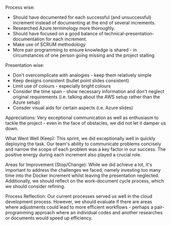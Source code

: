 Process wise:
* Should have documented for each successful (and unsuccessful) increment instead of documenting at the end of several increments.
* Researched Azure terminology more thoroughly. 
* Should have focused on a good balance of technical-presentation-documentation for each increment.
* Make use of SCRUM methodology
* More pair programming to ensure knowledge is shared - in circumstances of one person going missing and the project stalling
  
Presentation wise:
* Don't overcomplicate with analogies - keep them relatively simple
* Keep designs consistent (bullet point slides consistent)
* Limit use of colours - especially bright colours
* Consider the time span - show necessary information and don't neglect original requirements (i.e. talking about the AWS setup rather than the Azure setup)
* Consder visual aids for certain aspects (i.e. Azure slides)

Appreciations:
Very exceptional communication as well as enthusiasm to tackle the project - even in the face of obstacles, we did not let it damper us down.

What Went Well (Keep):
This sprint, we did exceptionally well in quickly deploying the task. Our team's ability to communicate problems concisely and narrow the scope of each problem was a key factor in our success. The positive energy during each increment also played a crucial role.

Areas for Improvement (Stop/Change):
While we did achieve a lot, it's important to address the challenges we faced, namely investing too many time into the Docker increment whilst leaving the presentation neglected. Additionally, we should reflect on the work-document cycle process, which we should consider refining.

Process Reflection:
Our current processes served us well in the cloud development process. However, we should evaluate if there are areas where adjustments could lead to more efficient workflows - perhaps a pair-programming approach where an individual codes and another researches or documents would speed up efficiency. 

